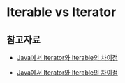 # Iterable vs Iterator

## 참고자료

- [Java에서 Iterator와 Iterable의 차이점](https://92bluemoon.netlify.app/posts/iterator-iterable/)

- [Java에서 Iterator와 Iterable의 차이점](https://wildeveloperetrain.tistory.com/209)
